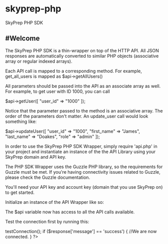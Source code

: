 # skyprep-php
SkyPrep PHP SDK

#Welcome
--------

The SkyPrep PHP SDK is a thin-wrapper on top of the HTTP API.
All JSON responses are automatically converted to similar PHP objects (associative array or regular indexed arrays).

Each API call is mapped to a corresponding method.
For example, get_all_users is mapped as $api->getAllUsers()

All parameters should be passed into the API as an associate array as well.
For example, to get user with ID 1000, you can call

$api->getUser([
	"user_id" => "1000"
]);

Notice that the parameter passed to the method is an associative array. The order of the parameters don't matter. An update_user call would look something like:

$api->updateUser([
	"user_id" => "1000",
	"first_name" => "James",
	"last_name" => "Doakes",
	"role" => "admin"
]);


In order to use the SkyPrep PHP SDK Wrapper, simply require 'api.php' in your project and instantiate an instance of the the API Library using your SkyPrep domain and API key.

The PHP SDK Wrapper uses the Guzzle PHP library, so the requirements for Guzzle must be met. If you're having connectivity issues related to Guzzle, please check the Guzzle documentation.

You'll need your API key and account key (domain that you use SkyPrep on) to get started.

Initialize an instance of the API Wrapper like so:

<?php

	require('/path/to/skyprepapi/api.php');

	$acctKey = 'myskyprepdomain.skyprepapp.com';

	$apiKey = 'abcdefgh123456789';

	$api = new SkyPrepApi($acctKey, $apiKey);

?>

The $api variable now has access to all the API calls available.

Test the connection first by running this:

<?php

	$response = $api->testConnection();

	if ($response['message'] == 'success') {

	 //We are now connected.

	}
?>
